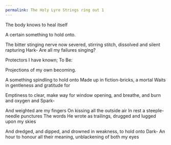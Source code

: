 ```yaml
---
permalink: The Holy Lyre Strings ring out 1
---
```

The body knows to heal itself

A certain something to hold onto.

The bitter stinging nerve now severed, stirring stitch, dissolved and silent rapturing
Hark-
Are all my failures singing?

Protectors I have known; To Be:

Projections of my own becoming.


A something spindling to hold onto Made up in fiction-bricks, a mortal Waits in gentleness and gratitude for

Emptiness to clear, make way for window opening, and breathe, and burn and oxygen and Spark-

And weighted are my fingers On kissing all the outside air In rest a steeple-needle punctures
The words He wrote as trailings, drugged and lugged upon my skies


And dredged, and dipped, and drowned in weakness, to hold onto Dark-
An hour to honour all their meaning, unblackening of both my eyes